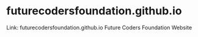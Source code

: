# futurecodersfoundation.github.io
Link: futurecodersfoundation.github.io Future Coders Foundation Website
